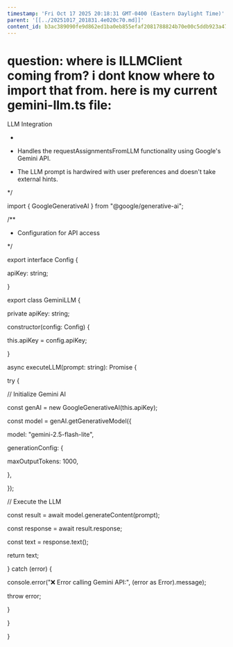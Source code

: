 ```yaml
---
timestamp: 'Fri Oct 17 2025 20:18:31 GMT-0400 (Eastern Daylight Time)'
parent: '[[../20251017_201831.4e020c70.md]]'
content_id: b3ac389090fe9d862ed1ba0eb855efaf2081788824b70e00c5ddb923a47786f2
---
```


# question: where is ILLMClient coming from? i dont know where to import that from. here is my current gemini-llm.ts file:

LLM Integration

*

* Handles the requestAssignmentsFromLLM functionality using Google's Gemini API.

* The LLM prompt is hardwired with user preferences and doesn't take external hints.

\*/

import { GoogleGenerativeAI } from "@google/generative-ai";

/\*\*

* Configuration for API access

\*/

export interface Config {

apiKey: string;

}

export class GeminiLLM {

private apiKey: string;

constructor(config: Config) {

this.apiKey = config.apiKey;

}

async executeLLM(prompt: string): Promise<string> {

try {

// Initialize Gemini AI

const genAI = new GoogleGenerativeAI(this.apiKey);

const model = genAI.getGenerativeModel({

model: "gemini-2.5-flash-lite",

generationConfig: {

maxOutputTokens: 1000,

},

});

// Execute the LLM

const result = await model.generateContent(prompt);

const response = await result.response;

const text = response.text();

return text;

} catch (error) {

console.error("❌ Error calling Gemini API:", (error as Error).message);

throw error;

}

}

}
